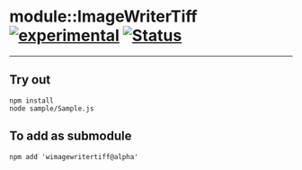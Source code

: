 
# module::ImageWriterTiff [![experimental](https://img.shields.io/badge/stability-experimental-orange.svg)](https://github.com/emersion/stability-badges#experimental) [![Status](https://github.com/Wandalen/wImageWriterTiff/workflows/Test/badge.svg)](https://github.com/Wandalen/wImageWriterTiff/actions?query=workflow%3ATest)

___

## Try out
```
npm install
node sample/Sample.js
```

## To add as submodule
```
npm add 'wimagewritertiff@alpha'
```

